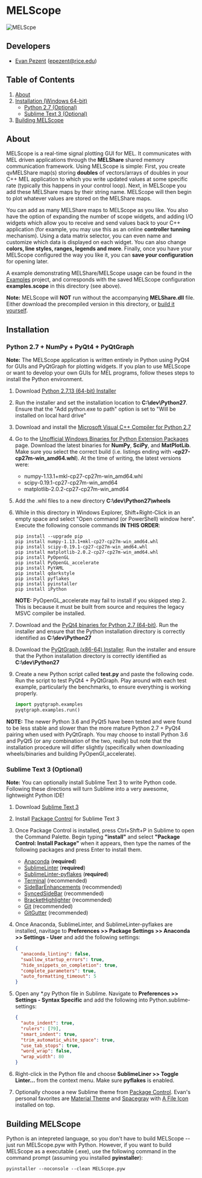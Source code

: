 # MELScope

![MELScpe](https://github.com/epezent/MEL/blob/master/MELScope/screenshot.png)

## Developers

- [Evan Pezent](http://evanpezent.com) (epezent@rice.edu)

## Table of Contents

1. [About](#about)
2. [Installation (Windows 64-bit)](#installation-windows-64-bit)
    - [Python 2.7 (Optional)](#python-27--numpy--pyqt4--pyqtgraph)
    - [Sublime Text 3 (Optional)](#sublime-text-3-optional)
3. [Building MELScope](#building-melscope)

## About

MELScope is a real-time signal plotting GUI for MEL. It communicates with MEL driven applications through the **MELShare** shared memory communication framework. Using MELScope is simple: First, you create qvMELShare map(s) storing **doubles** of vectors/arrays of doubles in your C++ MEL application to which you write updated values at some specific rate (typically this happens in your control loop). Next, in MELScope you add these MELShare maps by their string name. MELScope will then begin to plot whatever values are stored on the MELShare maps.

You can add as many MELShare maps to MELScope as you like. You also have the option of expanding the number of scope widgets, and adding I/O widgets which allow you to receive and send values back to your C++ application (for example, you may use this as an online **controller tunning** mechanism). Using a data matrix selector, you can even name and customize which data is displayed on each widget. You can also change **colors, line styles, ranges, legends and more**. Finally, once you have your MELScope configured the way you like it, you can **save your configuration** for opening later.

A example demonstrating MELShare/MELScope usage can be found in the [Examples](https://github.com/epezent/MEL/tree/master/Examples) project, and corresponds with the saved MELScope configuration **examples.scope** in this directory (see above).

**Note:** MELScope will **NOT** run without the accompanying **MELShare.dll** file. Either download the precompiled version in this directory, or [build it yourself](https://github.com/epezent/MEL/tree/master/MELShareDLL).

## Installation

###   Python 2.7 + NumPy + PyQt4 + PyQtGraph

**Note:** The MELScope application is written entirely in Python using PyQt4 for GUIs and PyQtGraph for plotting widgets. If you plan to use MELScope or want to develop your own GUIs for MEL programs, follow theses steps to install the Python environment.

1. Download [Python 2.7.13 (64-bit) Installer](https://www.python.org/downloads/release/python-2713/)

2. Run the installer and set the installation location to **C:\dev\Python27**. Ensure that the "Add python.exe to path" option is set to "Will be installed on local hard drive"

3. Download and install the [Microsoft Visual C++ Compiler for Python 2.7](https://www.microsoft.com/en-us/download/details.aspx?id=44266)

4. Go to the [Unofficial Windows Binaries for Python Extension Packages](http://www.lfd.uci.edu/~gohlke/pythonlibs/) page. Download the latest binaries for **NumPy**, **SciPy**, and **MatPlotLib**. Make sure you select the correct build (i.e. listings ending with **-cp27-cp27m-win\_amd64.whl**). At the time of writing, the latest versions were:

    - numpy-1.13.1+mkl-cp27-cp27m-win_amd64.whl
    - scipy-0.19.1-cp27-cp27m-win_amd64
    - matplotlib-2.0.2-cp27-cp27m-win_amd64

5. Add the .whl files to a new directory **C:\dev\Python27\wheels**

6. While in this directory in Windows Explorer, Shift+Right-Click in an empty space and select "Open command (or PowerShell) window here". Execute the following console commands **IN THIS ORDER**:

   ```
   pip install --upgrade pip
   pip install numpy-1.13.1+mkl-cp27-cp27m-win_amd64.whl
   pip install scipy-0.19.1-cp27-cp27m-win_amd64.whl
   pip install matplotlib-2.0.2-cp27-cp27m-win_amd64.whl
   pip install PyOpenGL
   pip install PyOpenGL_accelerate
   pip install PyYAML
   pip install qdarkstyle
   pip install pyflakes
   pip install pyinstaller
   pip install iPython
   ```

   **NOTE:** PyOpenGL_accelerate may fail to install if you skipped step 2. This is because it must be built from source and requires the legacy MSVC compiler be installed.

7. Download and the [PyQt4 binaries for Python 2.7 (64-bit)](https://sourceforge.net/projects/pyqt/files/PyQt4/PyQt-4.11.4/PyQt4-4.11.4-gpl-Py2.7-Qt4.8.7-x64.exe/download?use_mirror=managedway&r=https%3A%2F%2Fsourceforge.net%2Fprojects%2Fpyqt%2Ffiles%2FPyQt4%2FPyQt-4.11.4%2F&use_mirror=managedway). Run the installer and ensure that the Python installation directory is correctly identified as **C:\dev\Python27**

8. Download the [PyQtGraph (x86-64) Installer](http://www.pyqtgraph.org/). Run the installer and ensure that the Python installation directory is correctly identified as **C:\dev\Python27**

9. Create a new Python script called **test.py** and paste the following code. Run the script to test PyQt4 + PyQtGraph. Play around with each test example, particularly the benchmarks, to ensure everything is working properly.

    ```python
    import pyqtgraph.examples
    pyqtgraph.examples.run()
    ```

**NOTE:** The newer Python 3.6 and PyQt5 have been tested and were found to be less stable and slower than the more mature Python 2.7 + PyQt4 pairing when used with PyQtGraph. You may choose to install Python 3.6 and PyQt5 (or any combination of the two, really) but note that the installation procedure will differ slightly (specifically when downloading wheels/binaries and building PyOpenGl_accelerate).


### Sublime Text 3 (Optional)

**Note:** You can optionally install Sublime Text 3 to write Python code. Following these directions will turn Sublime into a very awesome, lightweight Python IDE!

1. Download [Sublime Text 3](https://www.sublimetext.com/)

2. Install [Package Control](https://packagecontrol.io/installation) for Sublime Text 3

3. Once Package Control is installed, press Ctrl+Shft+P in Sublime to open the Command Palette. Begin typing **"install"** and select **"Package Control: Install Package"** when it appears, then type the names of the following packages and press Enter to install them.

    - [Anaconda](https://packagecontrol.io/packages/Anaconda) (**required**)
    - [SublimeLinter](https://packagecontrol.io/packages/SublimeLinter) (**required**)
    - [SublimeLinter-pyflakes](https://packagecontrol.io/packages/SublimeLinter-pyflakes) (**required**)
    - [Terminal](https://packagecontrol.io/packages/Terminal) (recommended)
    - [SideBarEnhancements](https://packagecontrol.io/packages/SideBarEnhancements) (recommended)
    - [SyncedSideBar](https://packagecontrol.io/packages/SyncedSideBar) (recommended)
    - [BracketHighlighter](https://packagecontrol.io/packages/BracketHighlighter) (recommended)
    - [Git](https://packagecontrol.io/packages/Git) (recommended)
    - [GitGutter](https://packagecontrol.io/packages/GitGutter) (recommended)

4. Once Anaconda, SublimeLinter, and SublimeLinter-pyflakes are installed, navitage to **Preferences >> Package Settings >> Anaconda >> Settings - User** and add the following settings:

    ```json
    {
      "anaconda_linting": false,
      "swallow_startup_errors": true,
      "hide_snippets_on_completion": true,
      "complete_parameters": true,
      "auto_formatting_timeout": 5
    }
    ```

5. Open any *.py Python file in Sublime. Navigate to **Preferences >> Settings - Syntax Specific** and add the following into Python.sublime-settings:

    ```json
    {
      "auto_indent": true,
      "rulers": [79],
      "smart_indent": true,
      "trim_automatic_white_space": true,
      "use_tab_stops": true,
      "word_wrap": false,
      "wrap_width": 80
    }
    ```

6. Right-click in the Python file and choose **SublimeLiner >> Toggle Linter...** from the context menu. Make sure **pyflakes** is enabled.

7. Optionally choose a new Sublime theme from [Package Control](https://packagecontrol.io/). Evan's personal favorites are [Material Theme](https://packagecontrol.io/packages/Material%20Theme) and [Spacegray](https://packagecontrol.io/packages/Theme%20-%20Spacegray) with [A File Icon](https://packagecontrol.io/packages/A%20File%20Icon) installed on top.

## Building MELScope

Python is an intepreted language, so you don't have to build MELScope -- just run MELScope.pyw with Python. However, if you want to build MELScope as a executable (.exe), use the following command in the command prompt (assuming you installed **pyinstaller**):

```
pyinstaller --noconsole --clean MELScope.pyw
```
